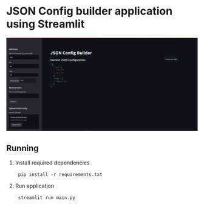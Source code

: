 # JSON Config builder application using Streamlit

<img src='static/ex.png'>

## Running

1. Install required dependencies

        pip install -r requirements.txt

2. Run application

        streamlit run main.py
